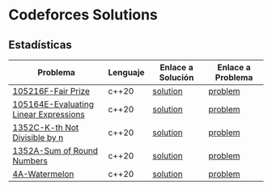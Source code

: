# Codeforces Solutions

## Estadísticas

| Problema | Lenguaje | Enlace a Solución | Enlace a Problema |
|----------|----------|-------------------|-------------------|
| [105216F-Fair Prize](./codeforces/gym/105216F/solution.cpp) | c++20 | [solution](codeforces/gym/105216F/solution.cpp) | [problem](https://codeforces.com/gym/105216/problem/F) |
| [105164E-Evaluating Linear Expressions](./codeforces/gym/105164E/solution.cpp) | c++20 | [solution](codeforces/gym/105164E/solution.cpp) | [problem](https://codeforces.com/gym/105164/problem/E) |
| [1352C-K-th Not Divisible by n](./codeforces/contest/1352C/solution.cpp) | c++20 | [solution](codeforces/contest/1352C/solution.cpp) | [problem](https://codeforces.com/contest/1352/problem/C) |
| [1352A-Sum of Round Numbers](./codeforces/contest/1352A/solution.cpp) | c++20 | [solution](codeforces/contest/1352A/solution.cpp) | [problem](https://codeforces.com/contest/1352/problem/A) |
| [4A-Watermelon](./codeforces/contest/4A/solution.cpp) | c++20 | [solution](codeforces/contest/4A/solution.cpp) | [problem](https://codeforces.com/contest/4/problem/A) |
